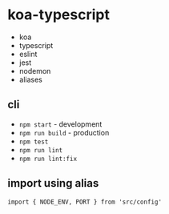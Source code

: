 # koa-typescript

* koa
* typescript
* eslint
* jest
* nodemon
* aliases

## cli

* `npm start` - development
* `npm run build` - production
* `npm test`
* `npm run lint`
* `npm run lint:fix`

## import using alias

`import { NODE_ENV, PORT } from 'src/config'`
